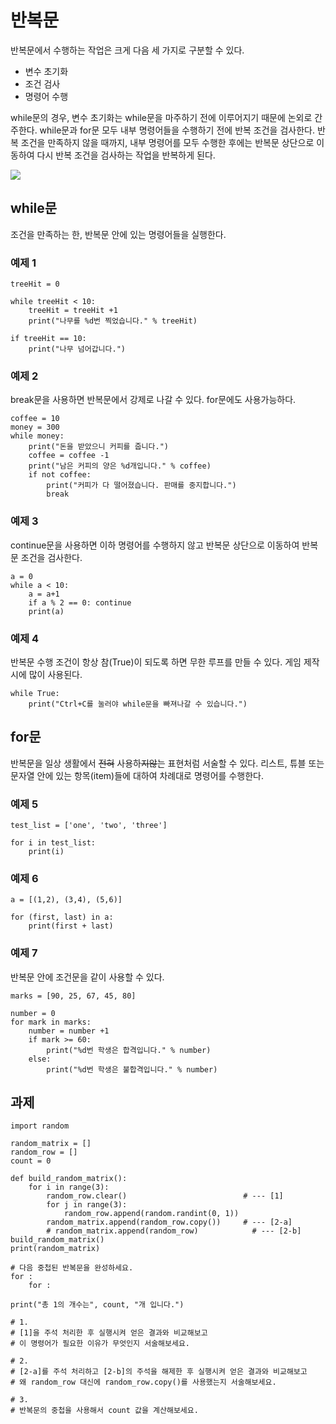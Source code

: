 # 반복문

반복문에서 수행하는 작업은 크게 다음 세 가지로 구분할 수 있다.
- 변수 초기화
- 조건 검사
- 명령어 수행

while문의 경우, 변수 초기화는 while문을 마주하기 전에 이루어지기 때문에 논외로 간주한다. while문과 for문 모두 내부 명령어들을 수행하기 전에 반복 조건을 검사한다. 반복 조건을 만족하지 않을 때까지, 내부 명령어를 모두 수행한 후에는 반복문 상단으로 이동하여 다시 반복 조건을 검사하는 작업을 반복하게 된다.

![](http://soen.kr/lecture/ccpp/cpp1/4-3-2.files/image002.gif)

## while문
조건을 만족하는 한, 반복문 안에 있는 명령어들을 실행한다.

### 예제 1
```
treeHit = 0

while treeHit < 10:
    treeHit = treeHit +1
    print("나무를 %d번 찍었습니다." % treeHit)

if treeHit == 10:
    print("나무 넘어갑니다.")
```

### 예제 2
break문을 사용하면 반복문에서 강제로 나갈 수 있다. for문에도 사용가능하다.
```
coffee = 10
money = 300
while money:
    print("돈을 받았으니 커피를 줍니다.")
    coffee = coffee -1
    print("남은 커피의 양은 %d개입니다." % coffee)
    if not coffee:
        print("커피가 다 떨어졌습니다. 판매를 중지합니다.")
        break
```

### 예제 3
continue문을 사용하면 이하 명령어를 수행하지 않고 반복문 상단으로 이동하여 반복문 조건을 검사한다.

```
a = 0
while a < 10:
    a = a+1
    if a % 2 == 0: continue
    print(a)
```

### 예제 4
반복문 수행 조건이 항상 참(True)이 되도록 하면 무한 루프를 만들 수 있다. 게임 제작시에 많이 사용된다.

```
while True:
    print("Ctrl+C를 눌러야 while문을 빠져나갈 수 있습니다.")
```

## for문
반복문을 일상 생활에서 ~~전혀~~ 사용하~~지않~~는 표현처럼 서술할 수 있다. 리스트, 튜블 또는 문자열 안에 있는 항목(item)들에 대하여 차례대로 명령어를 수행한다.

### 예제 5
```
test_list = ['one', 'two', 'three']

for i in test_list:
    print(i)
```

### 예제 6
```
a = [(1,2), (3,4), (5,6)]

for (first, last) in a:
    print(first + last)
```

### 예제 7
반복문 안에 조건문을 같이 사용할 수 있다.

```
marks = [90, 25, 67, 45, 80]

number = 0
for mark in marks:
    number = number +1
    if mark >= 60:
        print("%d번 학생은 합격입니다." % number)
    else:
        print("%d번 학생은 불합격입니다." % number)
```

## 과제

```
import random

random_matrix = []
random_row = []
count = 0

def build_random_matrix():
    for i in range(3):
        random_row.clear()                          # --- [1]
        for j in range(3):
            random_row.append(random.randint(0, 1))
        random_matrix.append(random_row.copy())     # --- [2-a]
        # random_matrix.append(random_row)            # --- [2-b]
build_random_matrix()
print(random_matrix)

# 다음 중첩된 반복문을 완성하세요.
for :
    for :

print("총 1의 개수는", count, "개 입니다.")

# 1.
# [1]을 주석 처리한 후 실행시켜 얻은 결과와 비교해보고
# 이 명령어가 필요한 이유가 무엇인지 서술해보세요.

# 2.
# [2-a]를 주석 처리하고 [2-b]의 주석을 해제한 후 실행시켜 얻은 결과와 비교해보고
# 왜 random_row 대신에 random_row.copy()를 사용했는지 서술해보세요.

# 3.
# 반복문의 중첩을 사용해서 count 값을 계산해보세요.
```
